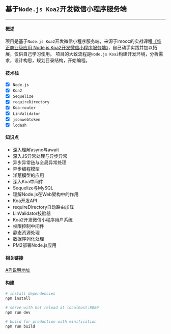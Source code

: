 ## 基于`Node.js Koa2`开发微信小程序服务端
------

#### 概述

  项目是基于`Node.js Koa2`开发微信小程序服务端，来源于imooc的实战课程[《纯正商业级应用 Node.js Koa2开发微信小程序服务端》](https://coding.imooc.com/learn/list/342.html)，自己动手实践并加以拓展，仅供自己学习使用。
  项目的大致流程是`Node.js Koa2`构建开发环境，分析需求，设计构思，规划目录结构，开始编程。

#### 技术栈

- [x] `Node.js`
- [x] `Koa2`
- [x] `Sequelize`
- [x] `requireDirectory`
- [x] `Koa-router`
- [x] `LinValidator`
- [x] `jsonwebtoken`
- [x] `lodash`

#### 知识点

- 深入理解async与await
- 深入JS异常处理与异步异常
- 异步异常链与全局异常处理
- 异步编程模型
- 洋葱模型的应用
- 深入Koa中间件
- Sequelize与MySQL
- 理解Node.js在Web架构中的作用
- Koa开发API
- requireDirectory自动路由加载
- LinValidator校验器
- Koa2开发微信小程序用户系统
- 权限控制中间件
- 静态资源处理
- 数据序列化处理
- PM2部署Node.js应用

#### 相关链接

[API说明地址](http://bl.talelin.com/dev/index.html)

#### 构建

``` bash
# install dependencies
npm install

# serve with hot reload at localhost:8080
npm run dev

# build for production with minification
npm run build

```
